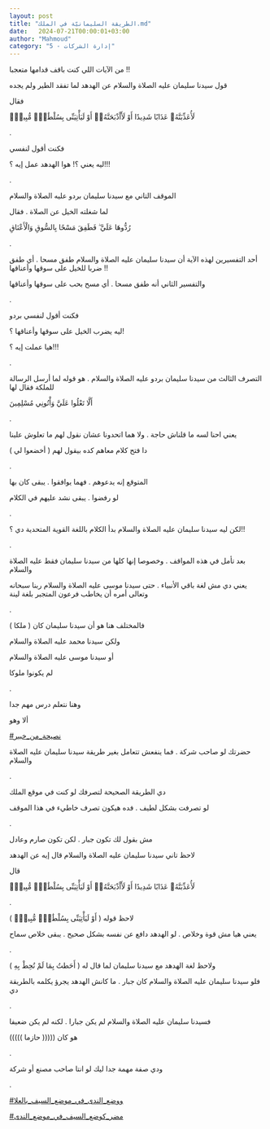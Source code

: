 ```yaml
---
layout: post
title: "الطريقة السليمانيّة في الملك.md"
date:   2024-07-21T00:00:01+03:00
author: "Mahmoud"
category: "5 - إدارة الشركات"
---
```

من الآيات اللي كنت باقف قدامها متعجبا !!

قول سيدنا سليمان عليه الصلاة والسلام عن الهدهد لما تفقد
الطير ولم يجده

فقال

لَأُعَذِّبَنَّهُۥ عَذَابًا شَدِيدًا أَوْ لَأَاْذْبَحَنَّهُۥٓ أَوْ لَيَأْتِيَنِّى بِسُلْطَٰنٍۢ
مُّبِينٍۢ

.

فكنت أقول لنفسي

ليه يعني ؟! هوا الهدهد عمل إيه ؟!!!

.

الموقف التاني مع سيدنا سليمان بردو عليه الصلاة
والسلام

لما شغلته الخيل عن الصلاة . فقال

رُدُّوهَا عَلَيَّ ۖ فَطَفِقَ مَسْحًا بِالسُّوقِ وَالْأَعْنَاقِ

.

أحد التفسيرين لهذه الآية أن سيدنا سليمان عليه الصلاة
والسلام طفق مسحا . أي طفق ضربا للخيل على سوقها وأعناقها !!

والتفسير الثاني أنه طفق مسحا . أي مسح بحب على سوقها
وأعناقها

.

فكنت أقول لنفسي بردو

ليه يضرب الخيل على سوقها وأعناقها ؟!

هيا عملت إيه ؟!!!

.

التصرف الثالث من سيدنا سليمان بردو عليه الصلاة والسلام .
هو قوله لما أرسل الرسالة للملكة فقال لها

أَلَّا تَعْلُوا عَلَيَّ وَأْتُونِي مُسْلِمِينَ

.

يعني احنا لسه ما قلناش حاجة . ولا هما اتحدونا عشان نقول
لهم ما تعلوش علينا

دا فتح كلام معاهم كده بيقول لهم ( أخضعوا لي )

.

المتوقع إنه يدعوهم . فهما يوافقوا . يبقى كان بها

لو رفضوا . يبقى نشد عليهم في الكلام

.

لكن ليه سيدنا سليمان عليه الصلاة والسلام بدأ الكلام
باللغة القوية المتحدية دي ؟!!

.

بعد تأمل في هذه المواقف . وخصوصا إنها كلها من سيدنا
سليمان فقط عليه الصلاة والسلام

يعني دي مش لغة باقي الأنبياء . حتى سيدنا موسى عليه
الصلاة والسلام ربنا سبحانه وتعالى أمره أن يخاطب فرعون المتجبر بلغة
لينة

.

فالمختلف هنا هو أن سيدنا سليمان كان ( ملكا )

ولكن سيدنا محمد عليه الصلاة والسلام

أو سيدنا موسى عليه الصلاة والسلام

لم يكونوا ملوكا

.

وهنا نتعلم درس مهم جدا

ألا وهو

[<u>\#نصيحة_من_خبير</u>](https://www.facebook.com/hashtag/%D9%86%D8%B5%D9%8A%D8%AD%D8%A9_%D9%85%D9%86_%D8%AE%D8%A8%D9%8A%D8%B1?__eep__=6&__cft__%5b0%5d=AZVzmrLYSlsGbqCDRGC0sgx-8qu_E8Af6GJddzIYT8rHnrKXbIV2-mO8DhhV6FA6iTCbdba4JGNCdUoKQ1d5fptauTqSmksLWJe22i73rcHLEW-qgidqGR2Ksa7N3jlV32dnBOyz4s8F-SeByXMhBXH55V9qXAycoqLxE-rysFtp4xVu4rqWb_N7zX9nLGSxYL8&__tn__=*NK-R)

حضرتك لو صاحب شركة . فما ينفعش تتعامل بغير طريقة سيدنا
سليمان عليه الصلاة والسلام

.

دي الطريقة الصحيحة لتصرفك لو كنت في موقع الملك

لو تصرفت بشكل لطيف . فده هيكون تصرف خاطيء في هذا
الموقف

.

مش بقول لك تكون جبار . لكن تكون صارم وعادل

لاحظ تاني سيدنا سليمان عليه الصلاة والسلام قال إيه عن
الهدهد

قال

لَأُعَذِّبَنَّهُۥ عَذَابًا شَدِيدًا أَوْ لَأَاْذْبَحَنَّهُۥٓ أَوْ لَيَأْتِيَنِّى بِسُلْطَٰنٍۢ
مُّبِينٍۢ

.

لاحظ قوله ( أَوْ لَيَأْتِيَنِّى بِسُلْطَٰنٍۢ مُّبِينٍۢ )

يعني هيا مش قوة وخلاص . لو الهدهد دافع عن نفسه بشكل صحيح
. يبقى خلاص سماح

.

ولاحظ لغة الهدهد مع سيدنا سليمان لما قال له ( أَحَطتُ بِمَا
لَمْ تُحِطْ بِهِ )

فلو سيدنا سليمان عليه الصلاة والسلام كان جبار . ما كانش
الهدهد يجرؤ يكلمه بالطريقة دي

.

فسيدنا سليمان عليه الصلاة والسلام لم يكن جبارا . لكنه لم
يكن ضعيفا

هو كان ((((( حازما )))))

.

ودي صفة مهمة جدا ليك لو انتا صاحب مصنع أو شركة

.

[<u>\#ووضع_الندى_في_موضع_السيف_بالعلا</u>](https://www.facebook.com/hashtag/%D9%88%D9%88%D8%B6%D8%B9_%D8%A7%D9%84%D9%86%D8%AF%D9%89_%D9%81%D9%8A_%D9%85%D9%88%D8%B6%D8%B9_%D8%A7%D9%84%D8%B3%D9%8A%D9%81_%D8%A8%D8%A7%D9%84%D8%B9%D9%84%D8%A7?__eep__=6&__cft__%5b0%5d=AZVzmrLYSlsGbqCDRGC0sgx-8qu_E8Af6GJddzIYT8rHnrKXbIV2-mO8DhhV6FA6iTCbdba4JGNCdUoKQ1d5fptauTqSmksLWJe22i73rcHLEW-qgidqGR2Ksa7N3jlV32dnBOyz4s8F-SeByXMhBXH55V9qXAycoqLxE-rysFtp4xVu4rqWb_N7zX9nLGSxYL8&__tn__=*NK-R)

[<u>\#مضر_كوضع_السيف_في_موضع_الندى</u>](https://www.facebook.com/hashtag/%D9%85%D8%B6%D8%B1_%D9%83%D9%88%D8%B6%D8%B9_%D8%A7%D9%84%D8%B3%D9%8A%D9%81_%D9%81%D9%8A_%D9%85%D9%88%D8%B6%D8%B9_%D8%A7%D9%84%D9%86%D8%AF%D9%89?__eep__=6&__cft__%5b0%5d=AZVzmrLYSlsGbqCDRGC0sgx-8qu_E8Af6GJddzIYT8rHnrKXbIV2-mO8DhhV6FA6iTCbdba4JGNCdUoKQ1d5fptauTqSmksLWJe22i73rcHLEW-qgidqGR2Ksa7N3jlV32dnBOyz4s8F-SeByXMhBXH55V9qXAycoqLxE-rysFtp4xVu4rqWb_N7zX9nLGSxYL8&__tn__=*NK-R)
